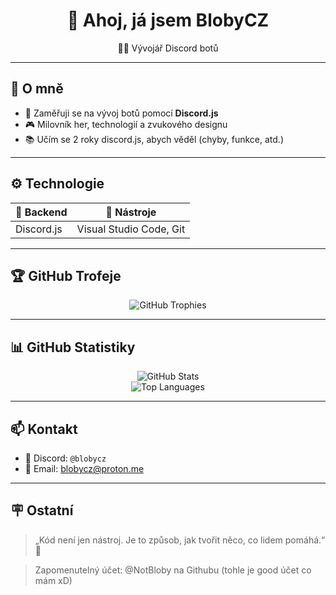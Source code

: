 <h1 align="center">👋 Ahoj, já jsem BlobyCZ</h1>
<p align="center">
  🧑‍💻 Vývojář Discord botů
</p>

---

## 🧠 O mně

- 🔧 Zaměřuji se na vývoj botů pomocí **Discord.js**
- 🎮 Milovník her, technologií a zvukového designu
- 📚 Učím se 2 roky discord.js, abych věděl (chyby, funkce, atd.)

---

## ⚙️ Technologie

| 🔌 Backend | 🧰 Nástroje |
|-------------|-------------|
| Discord.js | Visual Studio Code, Git |

---

## 🏆 GitHub Trofeje

<p align="center">
  <img src="https://github-profile-trophy.vercel.app/?username=Bloby22&theme=onedark&no-bg=true&margin-w=10&margin-h=10" alt="GitHub Trophies" />
</p>

---

## 📊 GitHub Statistiky

<p align="center">
  <img src="https://github-readme-stats.vercel.app/api?username=Bloby22&show_icons=true&theme=radical" alt="GitHub Stats" />
  <br />
  <img src="https://github-readme-stats.vercel.app/api/top-langs/?username=Bloby22&theme=radical" alt="Top Languages" />
</p>

---

## 📫 Kontakt

- 💬 Discord: `@blobycz`
- 📧 Email: [blobycz@proton.me](mailto:blobycz@proton.me)

---

## 🪧 Ostatní

> „Kód není jen nástroj. Je to způsob, jak tvořit něco, co lidem pomáhá.“ 🚀

> Zapomenutelný účet: @NotBloby na Githubu (tohle je good účet co mám xD)
